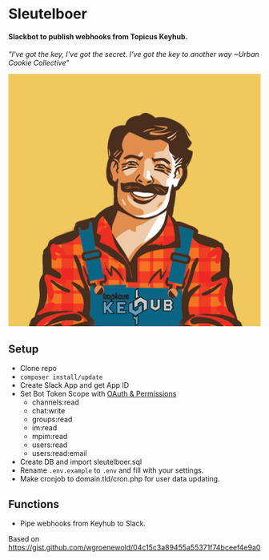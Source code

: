# Sleutelboer
#### Slackbot to publish webhooks from Topicus Keyhub.

*"I've got the key, I've got the secret. I've got the key to another way ~Urban Cookie Collective"*

![Sleutelboer](readme_assets/sleutelboer.png "Sleutelboer")



## Setup
- Clone repo
- ```composer install/update```
- Create Slack App and get App ID
- Set Bot Token Scope with [OAuth & Permissions](https://api.slack.com/apps/YOURAPPID/oauth)
    - channels:read
    - chat:write
    - groups:read
    - im:read
    - mpim:read
    - users:read
    - users:read:email
- Create DB and import sleutelboer.sql    
- Rename ```.env.example``` to ```.env``` and fill with your settings.
- Make cronjob to domain.tld/cron.php for user data updating.

## Functions
- Pipe webhooks from Keyhub to Slack.

Based on https://gist.github.com/wgroenewold/04c15c3a89455a55371f74bceef4e9a0